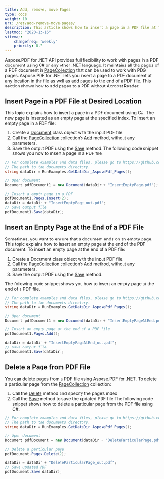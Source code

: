 ```yaml
---
title: Add, remove, move Pages
type: docs
weight: 10
url: /net/add-remove-move-pages/
description: This article shows how to insert a page in a PDF file at the desired location, how to Insert an empty page at the end of a PDF file, and explains how to delete a page from a PDF file with C#.
lastmod: "2020-12-16"
sitemap:
    changefreq: "weekly"
    priority: 0.7
---
```


Aspose.PDF for .NET API provides full flexibility to work with pages in a PDF document using C# or any other .NET language. It maintains all the pages of a PDF document in [PageCollection](https://apireference.aspose.com/net/pdf/aspose.pdf/pagecollection) that can be used to work with PDG pages. 
Aspose.PDF for .NET lets you insert a page to a PDF document at any location in the file as well as add pages to the end of a PDF file. This section shows how to add pages to a PDF without Acrobat Reader.

## Insert Page in a PDF File at Desired Location

This topic explains how to insert a page in a PDF document using C#. The new page is inserted as an empty page at the specified index. To insert an empty page in a PDF file:

1. Create a [Document](https://apireference.aspose.com/net/pdf/aspose.pdf/document) class object with the input PDF file.
1. Call the [PageCollection](https://apireference.aspose.com/net/pdf/aspose.pdf/pagecollection) collection’s [Add](https://apireference.aspose.com/net/pdf/aspose.pdf.pagecollection/add/methods/1) method, without any parameters.
1. Save the output PDF using the [Save](https://apireference.aspose.com/net/pdf/aspose.pdf.document/save/methods/4) method.
The following code snippet shows you how to insert a page in a PDF file.

```csharp
// For complete examples and data files, please go to https://github.com/aspose-pdf/Aspose.PDF-for-.NET
// The path to the documents directory.
string dataDir = RunExamples.GetDataDir_AsposePdf_Pages();

// Open document
Document pdfDocument1 = new Document(dataDir + "InsertEmptyPage.pdf");

// Insert a empty page in a PDF
pdfDocument1.Pages.Insert(2);
dataDir = dataDir + "InsertEmptyPage_out.pdf";
// Save output file
pdfDocument1.Save(dataDir);
```

## Insert an Empty Page at the End of a PDF File

Sometimes, you want to ensure that a document ends on an empty page. This topic explains how to insert an empty page at the end of the PDF document. To insert an empty page at the end of a PDF file:

1. Create a [Document](https://apireference.aspose.com/net/pdf/aspose.pdf/document) class object with the input PDF file.
1. Call the [PageCollection](https://apireference.aspose.com/net/pdf/aspose.pdf/pagecollection) collection’s [Add](https://apireference.aspose.com/net/pdf/aspose.pdf.pagecollection/add/methods/1) method, without any parameters.
1. Save the output PDF using the [Save](https://apireference.aspose.com/net/pdf/aspose.pdf.document/save/methods/4) method.

The following code snippet shows you how to insert an empty page at the end of a PDF file.

```csharp
// For complete examples and data files, please go to https://github.com/aspose-pdf/Aspose.PDF-for-.NET
// The path to the documents directory.
string dataDir = RunExamples.GetDataDir_AsposePdf_Pages();

// Open document
Document pdfDocument1 = new Document(dataDir + "InsertEmptyPageAtEnd.pdf");

// Insert an empty page at the end of a PDF file
pdfDocument1.Pages.Add();

dataDir = dataDir + "InsertEmptyPageAtEnd_out.pdf";
// Save output file
pdfDocument1.Save(dataDir);
```

## Delete a Page from PDF File

You can delete pages from a PDF file using Aspose.PDF for .NET. To delete a particular page from the [PageCollection](https://apireference.aspose.com/net/pdf/aspose.pdf/pagecollection) collection:

1. Call the [Delete](https://apireference.aspose.com/net/pdf/aspose.pdf/pagecollection/methods/delete) method and specify the page’s index
1. Call the [Save](https://apireference.aspose.com/net/pdf/aspose.pdf.document/save/methods/4) method to save the updated PDF file
The following code snippet shows how to delete a particular page from the PDF file using C#.

```csharp
// For complete examples and data files, please go to https://github.com/aspose-pdf/Aspose.PDF-for-.NET
// The path to the documents directory.
string dataDir = RunExamples.GetDataDir_AsposePdf_Pages();

// Open document
Document pdfDocument = new Document(dataDir + "DeleteParticularPage.pdf");

// Delete a particular page
pdfDocument.Pages.Delete(2);

dataDir = dataDir + "DeleteParticularPage_out.pdf";
// Save updated PDF
pdfDocument.Save(dataDir);
```
